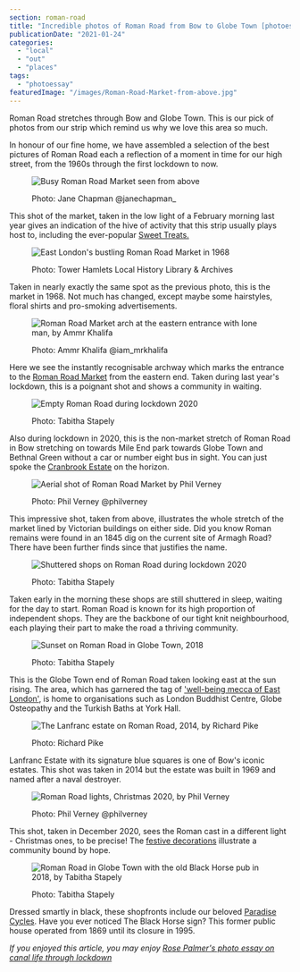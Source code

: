 ```yaml
---
section: roman-road
title: "Incredible photos of Roman Road from Bow to Globe Town [photoessay]"
publicationDate: "2021-01-24"
categories: 
  - "local"
  - "out"
  - "places"
tags: 
  - "photoessay"
featuredImage: "/images/Roman-Road-Market-from-above.jpg"
---
```


Roman Road stretches through Bow and Globe Town. This is our pick of photos from our strip which remind us why we love this area so much.

In honour of our fine home, we have assembled a selection of the best pictures of Roman Road each a reflection of a moment in time for our high street, from the 1960s through the first lockdown to now.

<figure>

![Busy Roman Road Market seen from above](/images/Roman-Road-Market-from-above-1024x683.jpg)

<figcaption>

Photo: Jane Chapman @janechapman\_

</figcaption>

</figure>

This shot of the market, taken in the low light of a February morning last year gives an indication of the hive of activity that this strip usually plays host to, including the ever-popular [Sweet Treats.](https://romanroadlondon.com/sweet-treats-sweet-shop/)

<figure>

![East London's bustling Roman Road Market in 1968](/images/Roman-Road-Market-archive-images-1968-1024x724.jpg)

<figcaption>

Photo: Tower Hamlets Local History Library & Archives

</figcaption>

</figure>

Taken in nearly exactly the same spot as the previous photo, this is the market in 1968. Not much has changed, except maybe some hairstyles, floral shirts and pro-smoking advertisements.

<figure>

![Roman Road Market arch at the eastern entrance with lone man, by Ammr Khalifa](/images/Roman-Road-Market-East-Entrance-arch-Ammr-Khalifa-1024x683.jpg)

<figcaption>

Photo: Ammr Khalifa @iam\_mrkhalifa

</figcaption>

</figure>

Here we see the instantly recognisable archway which marks the entrance to the [Roman Road Market](https://romanroadlondon.com/market/) from the eastern end. Taken during last year's lockdown, this is a poignant shot and shows a community in waiting.

<figure>

![Empty Roman Road during lockdown 2020](/images/Roman-Road-high-street-no-traffic-lockdown-Tabitha-Stapely-1024x683.jpg)

<figcaption>

Photo: Tabitha Stapely

</figcaption>

</figure>

Also during lockdown in 2020, this is the non-market stretch of Roman Road in Bow stretching on towards Mile End park towards Globe Town and Bethnal Green without a car or number eight bus in sight. You can just spoke the [Cranbrook Estate](https://romanroadlondon.com/cranbrook-estate-in-pictures/) on the horizon.

<figure>

![Aerial shot of Roman Road Market by Phil Verney](/images/Roman-Road-high-street-aerial-Phil-Verney.jpg)

<figcaption>

Photo: Phil Verney @philverney

</figcaption>

</figure>

This impressive shot, taken from above, illustrates the whole stretch of the market lined by Victorian buildings on either side. Did you know Roman remains were found in an 1845 dig on the current site of Armagh Road? There have been further finds since that justifies the name.

<figure>

![Shuttered shops on Roman Road during lockdown 2020](/images/Roman-Road-high-street-in-lockdown-1024x683.jpg)

<figcaption>

Photo: Tabitha Stapely

</figcaption>

</figure>

Taken early in the morning these shops are still shuttered in sleep, waiting for the day to start. Roman Road is known for its high proportion of independent shops. They are the backbone of our tight knit neighbourhood, each playing their part to make the road a thriving community.

<figure>

![Sunset on Roman Road in Globe Town, 2018](/images/Globe-Town-High-Street-2018-1024x683.jpg)

<figcaption>

Photo: Tabitha Stapely

</figcaption>

</figure>

This is the Globe Town end of Roman Road taken looking east at the sun rising. The area, which has garnered the tag of ['well-being mecca of East London'](https://romanroadlondon.com/globe-town-area-guide/), is home to organisations such as London Buddhist Centre, Globe Osteopathy and the Turkish Baths at York Hall.

<figure>

![The Lanfranc estate on Roman Road, 2014, by Richard Pike](/images/LanFranc-Estate_Roman-Road_Richard-Pike-1024x692.jpg)

<figcaption>

Photo: Richard Pike

</figcaption>

</figure>

Lanfranc Estate with its signature blue squares is one of Bow's iconic estates. This shot was taken in 2014 but the estate was built in 1969 and named after a naval destroyer.

<figure>

![Roman Road lights, Christmas 2020, by Phil Verney](/images/Roman-Road-christmas-lights-2020-images-by-Phil-Verney-9-1024x683.jpg)

<figcaption>

Photo: Phil Verney @philverney

</figcaption>

</figure>

This shot, taken in December 2020, sees the Roman cast in a different light - Christmas ones, to be precise! The [festive decorations](https://romanroadlondon.com/best-and-brightest-christmas-lights-roman-road-photoessay/) illustrate a community bound by hope.

<figure>

![Roman Road in Globe Town with the old Black Horse pub in 2018, by Tabitha Stapely](/images/Roman-Road-Globe-Town-shopfronts-Paradise-Cycles-2018-1024x683.jpg)

<figcaption>

Photo: Tabitha Stapely

</figcaption>

</figure>

Dressed smartly in black, these shopfronts include our beloved [Paradise Cycles](https://romanroadlondon.com/paradise-cycles-james-johnson-louis-wigmore-interview/). Have you ever noticed The Black Horse sign? This former public house operated from 1869 until its closure in 1995.

_If you enjoyed this article, you may enjoy [Rose Palmer's photo essay on canal life through lockdown](https://romanroadlondon.com/regents-canal-boat-window-photos-rose-palmer/)_
